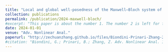 ```yaml
---
title: "Local and global well-posedness of the Maxwell–Bloch system of equations with inhomogeneous broadening"
collection: publications
permalink: /publication/2024-maxwell-bloch/
#excerpt: "This paper is about the number 1. The number 2 is left for future work."
date: 2024-01-01
venue: "Adv. Nonlinear Anal."
paperurl: "http://zechuanzhang.github.io/files/Biondini-Prinari-Zhang-2024.pdf"
#citation: "Biondini, G.; Prinari, B.; Zhang, Z. Adv. Nonlinear Anal. 13 (2024), no. 1, Paper No. 20240054, 21 pp."
---
```





